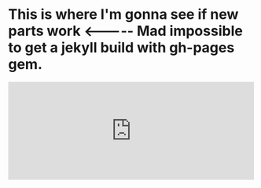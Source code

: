 # This is where I'm gonna see if new parts work <----- Mad impossible to get a jekyll build with gh-pages gem.

<embed type="text/html" src="http://tpcg.io/TFPuynRC
" width="500" height="200">